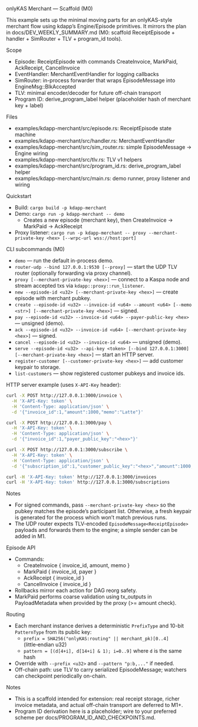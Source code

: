 onlyKAS Merchant — Scaffold (M0)

This example sets up the minimal moving parts for an onlyKAS-style merchant flow using kdapp’s Engine/Episode primitives. It mirrors the plan in docs/DEV_WEEKLY_SUMMARY.md (M0: scaffold ReceiptEpisode + handler + SimRouter + TLV + program_id tools).

Scope
- Episode: ReceiptEpisode with commands CreateInvoice, MarkPaid, AckReceipt, CancelInvoice
- EventHandler: MerchantEventHandler for logging callbacks
- SimRouter: in-process forwarder that wraps EpisodeMessage into EngineMsg::BlkAccepted
- TLV: minimal encoder/decoder for future off-chain transport
- Program ID: derive_program_label helper (placeholder hash of merchant key + label)

Files
- examples/kdapp-merchant/src/episode.rs: ReceiptEpisode state machine
- examples/kdapp-merchant/src/handler.rs: MerchantEventHandler
- examples/kdapp-merchant/src/sim_router.rs: simple EpisodeMessage → Engine wiring
- examples/kdapp-merchant/src/tlv.rs: TLV v1 helpers
- examples/kdapp-merchant/src/program_id.rs: derive_program_label helper
- examples/kdapp-merchant/src/main.rs: demo runner, proxy listener and wiring

Quickstart
- Build: `cargo build -p kdapp-merchant`
- Demo: `cargo run -p kdapp-merchant -- demo`
  - Creates a new episode (merchant key), then CreateInvoice → MarkPaid → AckReceipt
- Proxy listener: `cargo run -p kdapp-merchant -- proxy --merchant-private-key <hex> [--wrpc-url wss://host:port]`

CLI subcommands (M0)
- `demo` — run the default in-process demo.
- `router-udp --bind 127.0.0.1:9530 [--proxy]` — start the UDP TLV router (optionally forwarding via proxy channel).
- `proxy [--merchant-private-key <hex>]` — connect to a Kaspa node and stream accepted txs via `kdapp::proxy::run_listener`.
- `new --episode-id <u32> [--merchant-private-key <hex>]` — create episode with merchant pubkey.
- `create --episode-id <u32> --invoice-id <u64> --amount <u64> [--memo <str>] [--merchant-private-key <hex>]` — signed.
- `pay --episode-id <u32> --invoice-id <u64> --payer-public-key <hex>` — unsigned (demo).
- `ack --episode-id <u32> --invoice-id <u64> [--merchant-private-key <hex>]` — signed.
- `cancel --episode-id <u32> --invoice-id <u64>` — unsigned (demo).
- `serve --episode-id <u32> --api-key <token> [--bind 127.0.0.1:3000] [--merchant-private-key <hex>]` — start an HTTP server.
- `register-customer [--customer-private-key <hex>]` — add customer keypair to storage.
- `list-customers` — show registered customer pubkeys and invoice ids.

HTTP server example (uses `X-API-Key` header):

```sh
curl -X POST http://127.0.0.1:3000/invoice \
  -H 'X-API-Key: token' \
  -H 'Content-Type: application/json' \
  -d '{"invoice_id":1,"amount":1000,"memo":"Latte"}'

curl -X POST http://127.0.0.1:3000/pay \
  -H 'X-API-Key: token' \
  -H 'Content-Type: application/json' \
  -d '{"invoice_id":1,"payer_public_key":"<hex>"}'

curl -X POST http://127.0.0.1:3000/subscribe \
  -H 'X-API-Key: token' \
  -H 'Content-Type: application/json' \
  -d '{"subscription_id":1,"customer_public_key":"<hex>","amount":1000,"interval":3600}'

curl -H 'X-API-Key: token' http://127.0.0.1:3000/invoices
curl -H 'X-API-Key: token' http://127.0.0.1:3000/subscriptions
```

Notes
- For signed commands, pass `--merchant-private-key <hex>` so the pubkey matches the episode’s participant list. Otherwise, a fresh keypair is generated for the process which won’t match previous runs.
- The UDP router expects TLV-encoded `EpisodeMessage<ReceiptEpisode>` payloads and forwards them to the engine; a simple sender can be added in M1.

Episode API
- Commands:
  - CreateInvoice { invoice_id, amount, memo }
  - MarkPaid { invoice_id, payer }
  - AckReceipt { invoice_id }
  - CancelInvoice { invoice_id }
- Rollbacks mirror each action for DAG reorg safety.
- MarkPaid performs coarse validation using tx_outputs in PayloadMetadata when provided by the proxy (>= amount check).

Routing
- Each merchant instance derives a deterministic `PrefixType` and 10-bit `PatternType` from its public key:
  - `prefix = SHA256("onlyKAS:routing" || merchant_pk)[0..4]` (little‑endian u32)
  - `pattern = [(d[4+i], d[14+i] & 1); i=0..9]` where `d` is the same hash
- Override with `--prefix <u32>` and `--pattern "p:b,..."` if needed.
- Off-chain path: use TLV to carry serialized EpisodeMessage; watchers can checkpoint periodically on-chain.

Notes
- This is a scaffold intended for extension: real receipt storage, richer invoice metadata, and actual off-chain transport are deferred to M1+.
- Program ID derivation here is a placeholder; wire to your preferred scheme per docs/PROGRAM_ID_AND_CHECKPOINTS.md.
